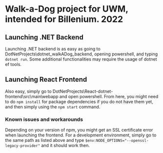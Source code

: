 # Walk-a-Dog project for UWM, intended for Billenium. 2022

## Launching .NET Backend
Launching .NET backend is as easy as going to DotNetProjects\dotnet_walkADog_backend, opening powershell, and typing ```dotnet run```. Some additional functionalities may require the usage of dotnet ef tools.

## Launching React Frontend
Also easy, simply go to DotNetProjects\React-dotnet-frontend\src\main\webapp and open powershell. From here, you might need to do ```npm install``` for package dependencies if you do not have them yet, and then simply using the ```npm start``` command.

### Known issues and workarounds
Depending on your version of npm, you might get an SSL certificate error when launching the frontend. For a development environment, simply go to the same path as listed above and type ```$env:NODE_OPTIONS="--openssl-legacy-provider"``` and it should work then.
